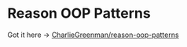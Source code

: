 # Reason OOP Patterns

Got it here -> [CharlieGreenman/reason-oop-patterns](https://github.com/CharlieGreenman/reason-oop-patterns)


